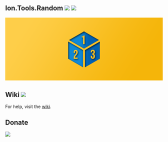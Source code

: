 Ion.Tools.Random
![](https://img.shields.io/badge/style-Stable-green.svg?style=flat&label=Build)
![](https://img.shields.io/badge/style-1.1-blue.svg?style=flat&label=Version)
---
 <img src="https://github.com/ionsharp/Ion.Tools.Random/blob/main/Image/LogoWide.png?raw=true"/>

Wiki ![](https://img.shields.io/badge/style-Coming%20soon!-red.svg?style=flat&label=)
---
For help, visit the [wiki](https://github.com/ionsharp/Ion.Tools.Random/wiki).

Donate
---
[![](https://www.paypalobjects.com/en_US/i/btn/btn_donateCC_LG.gif)](https://www.paypal.com/cgi-bin/webscr?cmd=_s-xclick&hosted_button_id=AJJG6PWLBYQNG)